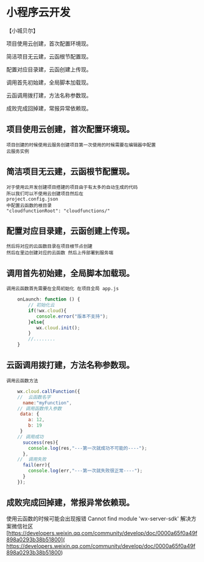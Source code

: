 # 小程序云开发

【小城贝尔】

项目使用云创建，首次配置环境现。

简洁项目无云建，云函根节配置现。

配置对应目录建，云函创建上传现。

调用首先初始建，全局脚本加载现。

云函调用拨打建，方法名称参数现。

成败完成回掉建，常报异常依赖现。


## 项目使用云创建，首次配置环境现。
    项目创建的时候使用云服务创建项目第一次使用的时候需要在编辑器中配置
    云服务实例
## 简洁项目无云建，云函根节配置现。
    对于使用云开发创建项目搭建的项目由于有太多的自动生成的代码
    所以我们可以不使用云创建项目然后在
    project.config.json
    中配置云函数的根目录
    "cloudfunctionRoot": "cloudfunctions/"
## 配置对应目录建，云函创建上传现。
    然后将对应的云函数目录在项目根节点创建
    然后在里边创建对应的云函数 然后上传部署到服务端
## 调用首先初始建，全局脚本加载现。
    调用云函数首先需要在全局初始化 在项目全局 app.js
```js
    onLaunch: function () {
        // 初始化云
        if(!wx.cloud){
           console.error("版本不支持");
        }else{
           wx.cloud.init();
        }
        //........
    }
```
## 云函调用拨打建，方法名称参数现。
    调用云函数方法
```js
    wx.cloud.callFunction({
    //  云函数名字
      name:"myFunction",
    // 调用函数传入参数
     data: {
        a: 12,
        b: 19
     }
    // 调用成功
      success(res){
        console.log(res,"---第一次就成功不可能的----");
      },
    //  调用失败
      fail(err){
        console.log(err,"---第一次就失败很正常----");
      }
    });
```
## 成败完成回掉建，常报异常依赖现。
   使用云函数的时候可能会出现报错
   Cannot find module 'wx-server-sdk'
   解决方案微信社区
   [https://developers.weixin.qq.com/community/develop/doc/0000a65f0a49f898a0293b38b51800]( https://developers.weixin.qq.com/community/develop/doc/0000a65f0a49f898a0293b38b51800)
  